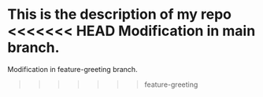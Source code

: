  This is the description of my repo
<<<<<<< HEAD
  Modification in main branch.
=======

  Modification in feature-greeting branch.
>>>>>>> feature-greeting
